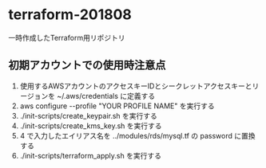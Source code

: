 # terraform-201808
一時作成したTerraform用リポジトリ

## 初期アカウントでの使用時注意点

1. 使用するAWSアカウントのアクセスキーIDとシークレットアクセスキーとリージョンを ~/.aws/credentials に定義する
2. aws configure --profile "YOUR PROFILE NAME" を実行する
3. ./init-scripts/create_keypair.sh を実行する
4. ./init-scripts/create_kms_key.sh を実行する
5. 4 で入力したエイリアス名を ../modules/rds/mysql.tf の password に置換する
6. ./init-scripts/terraform_apply.sh を実行する
